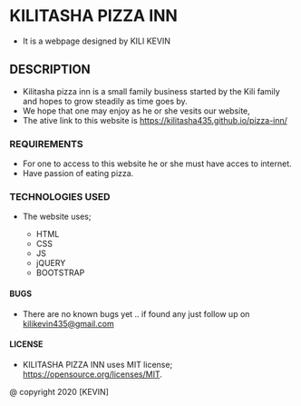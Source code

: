 # KILITASHA PIZZA INN

* It is a webpage designed by KILI KEVIN

## DESCRIPTION

* Kilitasha pizza inn is a small family business started by the Kili family and hopes to grow steadily as time goes by.
* We hope that one may enjoy as he or she vesits our website,
* The ative link to this website is https://kilitasha435.github.io/pizza-inn/

### REQUIREMENTS
* For one to access to this website he or she must have acces to internet.
* Have passion of eating pizza.


### TECHNOLOGIES USED 
* The website uses;

  * HTML
  * CSS
  * JS
  * jQUERY
  * BOOTSTRAP

#### BUGS
* There are no known bugs yet .. if found any just follow up on kilikevin435@gmail.com

#### LICENSE
* KILITASHA PIZZA INN uses MIT license; https://opensource.org/licenses/MIT.

@ copyright 2020 [KEVIN]